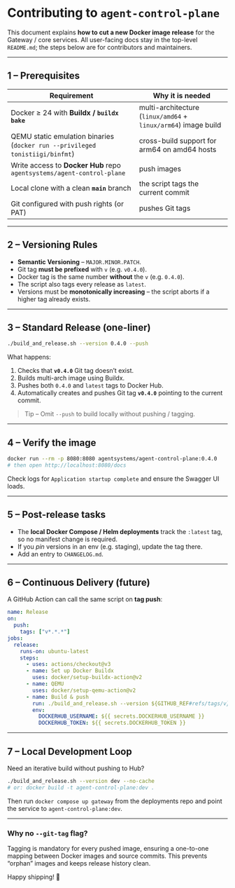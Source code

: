 # Contributing to `agent-control-plane`

This document explains **how to cut a new Docker image release** for the Gateway / core services.  All user-facing docs stay in the top-level `README.md`; the steps below are for contributors and maintainers.

---

## 1 – Prerequisites

| Requirement | Why it is needed |
|-------------|-----------------|
| Docker ≥ 24 with **Buildx / `buildx bake`** | multi-architecture (`linux/amd64` + `linux/arm64`) image build |
| QEMU static emulation binaries (`docker run --privileged tonistiigi/binfmt`) | cross-build support for arm64 on amd64 hosts |
| Write access to **Docker Hub** repo `agentsystems/agent-control-plane` | push images |
| Local clone with a clean **`main`** branch | the script tags the current commit |
| Git configured with push rights (or PAT) | pushes Git tags |

---

## 2 – Versioning Rules

* **Semantic Versioning** – `MAJOR.MINOR.PATCH`.
* Git tag **must be prefixed** with `v` (e.g. `v0.4.0`).
* Docker tag is the same number **without** the `v` (e.g. `0.4.0`).
* The script also tags every release as `latest`.
* Versions must be **monotonically increasing** – the script aborts if a higher tag already exists.

---

## 3 – Standard Release (one-liner)

```bash
./build_and_release.sh --version 0.4.0 --push
```

What happens:

1. Checks that **`v0.4.0`** Git tag doesn’t exist.
2. Builds multi-arch image using Buildx.
3. Pushes both `0.4.0` and `latest` tags to Docker Hub.
4. Automatically creates and pushes Git tag **`v0.4.0`** pointing to the current commit.

> Tip – Omit `--push` to build locally without pushing / tagging.

---

## 4 – Verify the image

```bash
docker run --rm -p 8080:8080 agentsystems/agent-control-plane:0.4.0
# then open http://localhost:8080/docs
```

Check logs for `Application startup complete` and ensure the Swagger UI loads.

---

## 5 – Post-release tasks

* The **local Docker Compose / Helm deployments** track the `:latest` tag, so no manifest change is required.
* If you *pin* versions in an env (e.g. staging), update the tag there.
* Add an entry to `CHANGELOG.md`.

---

## 6 – Continuous Delivery (future)

A GitHub Action can call the same script on **tag push**:

```yaml
name: Release
on:
  push:
    tags: ["v*.*.*"]
jobs:
  release:
    runs-on: ubuntu-latest
    steps:
      - uses: actions/checkout@v3
      - name: Set up Docker Buildx
        uses: docker/setup-buildx-action@v2
      - name: QEMU
        uses: docker/setup-qemu-action@v2
      - name: Build & push
        run: ./build_and_release.sh --version ${GITHUB_REF#refs/tags/v} --push
        env:
          DOCKERHUB_USERNAME: ${{ secrets.DOCKERHUB_USERNAME }}
          DOCKERHUB_TOKEN: ${{ secrets.DOCKERHUB_TOKEN }}
```

---

## 7 – Local Development Loop

Need an iterative build without pushing to Hub?

```bash
./build_and_release.sh --version dev --no-cache
# or: docker build -t agent-control-plane:dev .
```

Then run `docker compose up gateway` from the deployments repo and point the service to `agent-control-plane:dev`.

---

### Why no `--git-tag` flag?

Tagging is mandatory for every pushed image, ensuring a one-to-one mapping between Docker images and source commits. This prevents “orphan” images and keeps release history clean.

Happy shipping! 🚀
